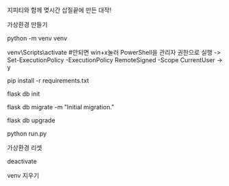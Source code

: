 지피티와 함께 몆시간 삽질끝에 만든 대작!



가상환경 만들기

python -m venv venv

venv\Scripts\activate #안되면 win+x눌러 PowerShell을 관리자 권한으로 실행 -> Set-ExecutionPolicy -ExecutionPolicy RemoteSigned -Scope CurrentUser -> y

pip install -r requirements.txt

flask db init

flask db migrate -m "Initial migration."

flask db upgrade

python run.py



가상환경 리셋

deactivate

venv 지우기

